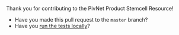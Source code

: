 Thank you for contributing to the PivNet Product Stemcell Resource!

- Have you made this pull request to the `master` branch?
- Have you [run the tests locally](https://github.com/shanman190/pivnet-product-stemcell-resource#running-the-tests)?